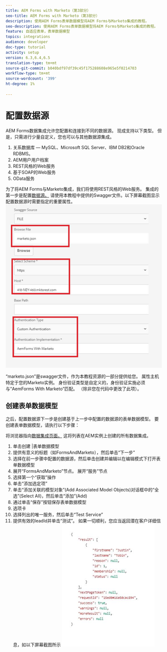 ```yaml
---
title: AEM Forms with Marketo（第3部分）
seo-title: AEM Forms with Marketo（第3部分）
description: 使用AEM Forms表单数据模型将AEM Forms与Marketo集成的教程。
seo-description: 使用AEM Forms表单数据模型将AEM Forms与Marketo集成的教程。
feature: 自适应表单，表单数据模型
topics: integrations
audience: developer
doc-type: tutorial
activity: setup
version: 6.3,6.4,6.5
translation-type: tm+mt
source-git-commit: b040bdf97df39c45f175288608e965e5f0214703
workflow-type: tm+mt
source-wordcount: '399'
ht-degree: 1%

---
```



# 配置数据源

AEM Forms数据集成允许您配置和连接到不同的数据源。 现成支持以下类型。 但是，只需进行少量自定义，您也可以与其他数据源集成。

1. 关系数据库 — MySQL、Microsoft SQL Server、IBM DB2和Oracle RDBMS。
1. AEM用户用户档案
1. REST风格的Web服务
1. 基于SOAP的Web服务
1. OData服务

为了将AEM Forms与Marketo集成，我们将使用REST风格的Web服务。 集成的第一步是配置[数据源。](https://helpx.adobe.com/experience-manager/6-4/forms/using/configure-data-sources.html#ConfigureRESTfulwebservices) 请使用本教程中提供的Swagger文件。以下屏幕截图显示配置数据源时需要指定的重要属性。
![data](assets/datasource.jfif)

“marketo.json”是swagger文件，作为本教程资源的一部分提供给您。
属性主机特定于您的Marketo实例。
身份验证类型是自定义的，身份验证实施必须与“AemForms With Marketo”匹配。 （除非您在代码中更改了此项）。

## 创建表单数据模型

之后，配置数据源下一步是创建基于上一步中配置的数据源的表单数据模型。 要创建表单数据模型，请执行以下步骤：

将浏览器指向[数据集成页面。](http://localhost:4502/aem/forms.html/content/dam/formsanddocuments-fdm) 这将列表在AEM实例上创建的所有数据集成。

1. 单击创建 |表单数据模型
1. 提供有意义的标题（如FormsAndMarketo），然后单击“下一步”
1. 选择在前一步骤中配置的数据源，然后单击创建并编辑以在编辑模式下打开表单数据模型
1. 展开“FormsAndMarketo”节点。 展开“服务”节点
1. 选择第一个“获取”操作
1. 单击“添加选定项”
1. 单击“添加关联的模型对象”(Add Associated Model Objects)对话框中的“全选”(Select All)，然后单击“添加”(Add)
1. 通过单击“保存”按钮保存表单数据模型
1. 选项卡
1. 选择列出的唯一服务，然后单击“Test Service”
1. 提供有效的leadId并单击“测试”。 如果一切顺利，您应当返回潜在客户详细信息，如以下屏幕截图所示
   ![测试结果](assets/testresults.jfif)
